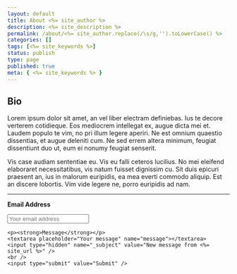 ```yaml
---
layout: default
title: About <%= site_author %>
description: <%= site_description %>
permalink: /about/<%= site_author.replace(/\s/g,'').toLowerCase() %>
categories: []
tags: [<%= site_keywords %>]
status: publish
type: page
published: true
meta: { <%= site_keywords %> }
---
```


## Bio
Lorem ipsum dolor sit amet, an vel liber electram definiebas. Ius te decore verterem cotidieque. Eos mediocrem intellegat ex, augue dicta mei et. Laudem populo te vim, no pri illum legere aperiri. Ne est omnium quaestio dissentias, et augue deleniti cum. Ne sed errem altera minimum, feugiat dissentiunt duo ut, eum ei nonumy feugiat senserit.

Vis case audiam sententiae eu. Vis eu falli ceteros lucilius. No mei eleifend elaboraret necessitatibus, vis natum fuisset dignissim cu. Sit duis epicuri praesent an, ius in malorum euripidis, ea mea everti commodo aliquip. Est an discere lobortis. Vim vide legere ne, porro euripidis ad nam.

<hr />

  <form id="contactform" method="POST" action="https://formspree.io/<%= site_email %>">
    <p><strong>Email Address</strong></p>
    <input type="email" name="_replyto" placeholder="Your email address" />

    <p><strong>Message</strong></p>
    <textarea placeholder="Your message" name="message"></textarea>
    <input type="hidden" name="_subject" value="New message from <%= site_url %>" />
    <br />
    <input type="submit" value="Submit" />
  </form>
